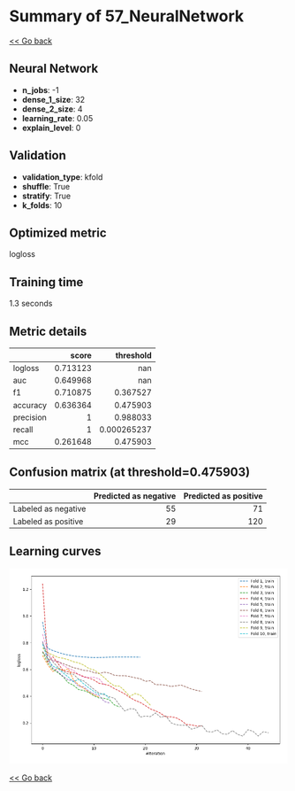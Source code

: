 # Summary of 57_NeuralNetwork

[<< Go back](../README.md)


## Neural Network
- **n_jobs**: -1
- **dense_1_size**: 32
- **dense_2_size**: 4
- **learning_rate**: 0.05
- **explain_level**: 0

## Validation
 - **validation_type**: kfold
 - **shuffle**: True
 - **stratify**: True
 - **k_folds**: 10

## Optimized metric
logloss

## Training time

1.3 seconds

## Metric details
|           |    score |     threshold |
|:----------|---------:|--------------:|
| logloss   | 0.713123 | nan           |
| auc       | 0.649968 | nan           |
| f1        | 0.710875 |   0.367527    |
| accuracy  | 0.636364 |   0.475903    |
| precision | 1        |   0.988033    |
| recall    | 1        |   0.000265237 |
| mcc       | 0.261648 |   0.475903    |


## Confusion matrix (at threshold=0.475903)
|                     |   Predicted as negative |   Predicted as positive |
|:--------------------|------------------------:|------------------------:|
| Labeled as negative |                      55 |                      71 |
| Labeled as positive |                      29 |                     120 |

## Learning curves
![Learning curves](learning_curves.png)

[<< Go back](../README.md)
